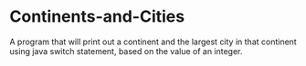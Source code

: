 # Continents-and-Cities
A program that will print out a continent and the largest city in that continent using java switch statement, based on the value of an integer.
